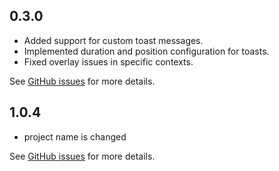 ## 0.3.0

- Added support for custom toast messages.
- Implemented duration and position configuration for toasts.
- Fixed overlay issues in specific contexts.

See [GitHub issues](https://github.com/cristianlag97/FlutterToastify) for more details.

## 1.0.4

- project name is changed

See [GitHub issues](https://github.com/cristianlag97/FlutterToastify) for more details.